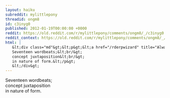 ```yaml
---
layout: haiku
subreddit: mylittlepony
threadid: ongm8
id: c3inyg0
published: 2012-01-19T00:00:00 +0000
reddit: https://old.reddit.com/r/mylittlepony/comments/ongm8/_/c3inyg0
reddit_context: https://old.reddit.com/r/mylittlepony/comments/ongm8/_/c3inyg0?context=3
html: |
   &lt;div class="md"&gt;&lt;p&gt;&lt;a href="/rderpwizard" title="Always Relevant / Density Of Expression / Paper Bag Princess"&gt;&lt;/a&gt;
   Seventeen wordbeats;&lt;br/&gt;
   concept juxtaposition&lt;br/&gt;
   in nature of form.&lt;/p&gt;
   &lt;/div&gt;
---
```


[](/rderpwizard "Always Relevant / Density Of Expression / Paper Bag Princess")
Seventeen wordbeats;  
concept juxtaposition  
in nature of form.